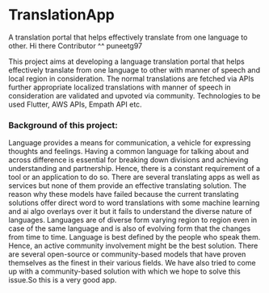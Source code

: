 # TranslationApp
A translation portal that helps effectively translate from one language to other.
Hi there
Contributor ^^ puneetg97

This project aims at developing a language translation portal that helps effectively translate from one language to other with manner of speech and local region in consideration. The normal translations are fetched via APIs further appropriate localized translations with manner of speech in consideration are validated and upvoted via community. Technologies to be used Flutter, AWS APIs, Empath API etc.  

### Background of this project:

Language provides a means for communication, a vehicle for expressing thoughts and feelings. Having a common language for talking about and across difference is essential for breaking down divisions and achieving understanding and partnership. Hence, there is a constant requirement of a tool or an application to do so. There are several translating apps as well as services but none of them provide an effective translating solution. The reason why these models have failed because the current translating solutions offer direct word to word translations with some machine learning and ai algo overlays over it but it fails to understand the diverse nature of languages. Languages are of diverse form varying region to region even in case of the same language and is also of evolving form that the changes from time to time. 
Language is best defined by the people who speak them. Hence, an active community involvement might be the best solution. There are several open-source or community-based models that have proven themselves as the finest in their various fields. We have also tried to come up with a community-based solution with which we hope to solve this issue.So this is a very good app.

